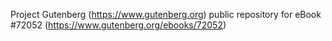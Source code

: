 Project Gutenberg (https://www.gutenberg.org) public repository
for eBook #72052 (https://www.gutenberg.org/ebooks/72052)
